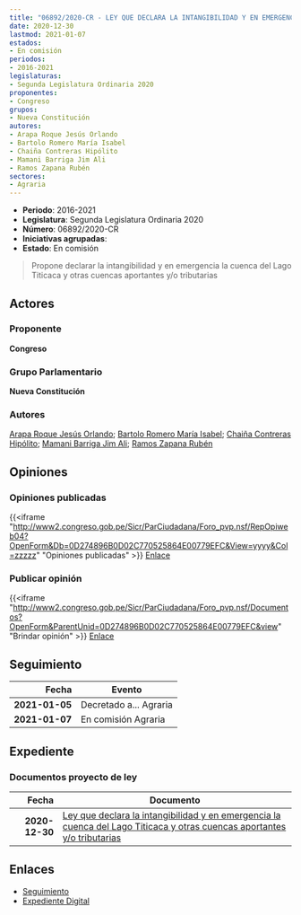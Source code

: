 ```yaml
---
title: "06892/2020-CR - LEY QUE DECLARA LA INTANGIBILIDAD Y EN EMERGENCIA LA CUENCA DEL LAGO TITICACA Y OTRAS CUENCAS APORTANTES Y/O TRIBUTARIAS"
date: 2020-12-30
lastmod: 2021-01-07
estados:
- En comisión
periodos:
- 2016-2021
legislaturas:
- Segunda Legislatura Ordinaria 2020
proponentes:
- Congreso
grupos:
- Nueva Constitución
autores:
- Arapa Roque Jesús Orlando
- Bartolo Romero María Isabel
- Chaiña Contreras Hipólito
- Mamani Barriga Jim Ali
- Ramos Zapana Rubén
sectores:
- Agraria
---
```

- **Periodo**: 2016-2021
- **Legislatura**: Segunda Legislatura Ordinaria 2020
- **Número**: 06892/2020-CR
- **Iniciativas agrupadas**: 
- **Estado**: En comisión

> Propone declarar la intangibilidad y en emergencia la cuenca del Lago Titicaca y otras cuencas aportantes y/o tributarias


## Actores

### Proponente

**Congreso**

### Grupo Parlamentario

**Nueva Constitución**

### Autores

[Arapa Roque Jesús Orlando](mailto:mailto:jarapa@congreso.gob.pe); [Bartolo Romero María Isabel](mailto:mailto:mbartolo@congreso.gob.pe); [Chaiña Contreras Hipólito](mailto:mailto:hchaina@congreso.gob.pe); [Mamani Barriga Jim Ali](mailto:mailto:jmamani@congreso.gob.pe); [Ramos Zapana Rubén](mailto:mailto:rramos@congreso.gob.pe)

## Opiniones

### Opiniones publicadas

{{<iframe "http://www2.congreso.gob.pe/Sicr/ParCiudadana/Foro_pvp.nsf/RepOpiweb04?OpenForm&Db=0D274896B0D02C770525864E00779EFC&View=yyyy&Col=zzzzz" "Opiniones publicadas" >}}
[Enlace](http://www2.congreso.gob.pe/Sicr/ParCiudadana/Foro_pvp.nsf/RepOpiweb04?OpenForm&Db=0D274896B0D02C770525864E00779EFC&View=yyyy&Col=zzzzz)

### Publicar opinión

{{<iframe "http://www2.congreso.gob.pe/Sicr/ParCiudadana/Foro_pvp.nsf/Documentos?OpenForm&ParentUnid=0D274896B0D02C770525864E00779EFC&view" "Brindar opinión" >}}
[Enlace](http://www2.congreso.gob.pe/Sicr/ParCiudadana/Foro_pvp.nsf/Documentos?OpenForm&ParentUnid=0D274896B0D02C770525864E00779EFC&view)


## Seguimiento

| Fecha | Evento |
|------:|--------|
| **2021-01-05** | Decretado a... Agraria |
| **2021-01-07** | En comisión Agraria |

## Expediente

### Documentos proyecto de ley

| Fecha | Documento |
|------:|-----------|
| **2020-12-30** | [Ley que declara la intangibilidad y en emergencia la cuenca del Lago Titicaca y otras cuencas aportantes y/o tributarias](https://leyes.congreso.gob.pe/Documentos/2016_2021/Proyectos_de_Ley_y_de_Resoluciones_Legislativas/PL06892-20201230.pdf) |

## Enlaces

- [Seguimiento](http://www2.congreso.gob.pe/Sicr/TraDocEstProc/CLProLey2016.nsf/f7fff46988ca05b1052578e100829cc7/4f145a3610d6fcde0525864f0000574f?OpenDocument)
- [Expediente Digital](http://www2.congreso.gob.pe/Sicr/TraDocEstProc/Expvirt_2011.nsf/visbusqptramdoc1621/06892?opendocument)

